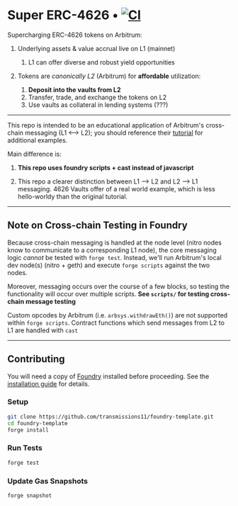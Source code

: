 # Super ERC-4626 • [![CI](https://github.com/transmissions11/foundry-template/actions/workflows/tests.yml/badge.svg)](https://github.com/transmissions11/foundry-template/actions/workflows/tests.yml)

Supercharging ERC-4626 tokens on Arbitrum:

1) Underlying assets & value accrual live on L1 (mainnet)
    1) L1 can offer diverse and robust yield opportunities

2) Tokens are *canonically L2* (Arbitrum) for **affordable** utilization:
    1) **Deposit into the vaults from L2**
    2) Transfer, trade, and exchange the tokens on L2
    3) Use vaults as collateral in lending systems (???)

---

This repo is intended to be an educational application of Arbitrum's cross-chain messaging (L1 <--> L2); you should reference their [tutorial](https://github.com/OffchainLabs/arbitrum-tutorials/tree/master/packages/greeter) for additional examples.

Main difference is:

1) **This repo uses foundry scripts + cast instead of javascript**

2) This repo a clearer distinction between L1 --> L2 and L2 --> L1 messaging. 4626 Vaults offer of a real world example, which is less hello-worldy than the original tutorial.

---

## Note on Cross-chain Testing in Foundry
Because cross-chain messaging is handled at the node level (nitro nodes know to communicate to a corresponding L1 node), the core messaging logic *cannot* be tested with `forge test`. Instead, we'll run Arbitrum's local dev node(s) (nitro + geth) and execute `forge scripts` against the two nodes.

Moreover, messaging occurs over the course of a few blocks, so testing the functionality will occur over multiple scripts. **See `scripts/` for testing cross-chain message testing**

Custom opcodes by Arbitrum (i.e. `arbsys.withdrawEth()`) are not supported within `forge scripts`. Contract functions which send messages from L2 to L1 are handled with `cast`

---

## Contributing

You will need a copy of [Foundry](https://github.com/foundry-rs/foundry) installed before proceeding. See the [installation guide](https://github.com/foundry-rs/foundry#installation) for details.

### Setup

```sh
git clone https://github.com/transmissions11/foundry-template.git
cd foundry-template
forge install
```

### Run Tests

```sh
forge test
```

### Update Gas Snapshots

```sh
forge snapshot
```
